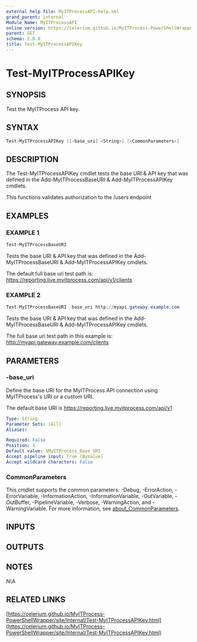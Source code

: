 ```yaml
---
external help file: MyITProcessAPI-help.xml
grand_parent: internal
Module Name: MyITProcessAPI
online version: https://celerium.github.io/MyITProcess-PowerShellWrapper/site/internal/Test-MyITProcessAPIKey.html
parent: GET
schema: 2.0.0
title: Test-MyITProcessAPIKey
---
```


# Test-MyITProcessAPIKey

## SYNOPSIS
Test the MyITProcess API key.

## SYNTAX

```powershell
Test-MyITProcessAPIKey [[-base_uri] <String>] [<CommonParameters>]
```

## DESCRIPTION
The Test-MyITProcessAPIKey cmdlet tests the base URI & API key that was defined in the
Add-MyITProcessBaseURI & Add-MyITProcessAPIKey cmdlets.

This functions validates authorization to the /users endpoint

## EXAMPLES

### EXAMPLE 1
```powershell
Test-MyITProcessBaseURI
```

Tests the base URI & API key that was defined in the
Add-MyITProcessBaseURI & Add-MyITProcessAPIKey cmdlets.

The default full base uri test path is:
    https://reporting.live.myitprocess.com/api/v1/clients

### EXAMPLE 2
```powershell
Test-MyITProcessBaseURI -base_uri http://myapi.gateway.example.com
```

Tests the base URI & API key that was defined in the
Add-MyITProcessBaseURI & Add-MyITProcessAPIKey cmdlets.

The full base uri test path in this example is:
    http://myapi.gateway.example.com/clients

## PARAMETERS

### -base_uri
Define the base URI for the MyITProcess API connection using MyITProcess's URI or a custom URI.

The default base URI is https://reporting.live.myitprocess.com/api/v1

```yaml
Type: String
Parameter Sets: (All)
Aliases:

Required: False
Position: 1
Default value: $MyITProcess_Base_URI
Accept pipeline input: True (ByValue)
Accept wildcard characters: False
```

### CommonParameters
This cmdlet supports the common parameters: -Debug, -ErrorAction, -ErrorVariable, -InformationAction, -InformationVariable, -OutVariable, -OutBuffer, -PipelineVariable, -Verbose, -WarningAction, and -WarningVariable. For more information, see [about_CommonParameters](http://go.microsoft.com/fwlink/?LinkID=113216).

## INPUTS

## OUTPUTS

## NOTES
N\A

## RELATED LINKS

[https://celerium.github.io/MyITProcess-PowerShellWrapper/site/Internal/Test-MyITProcessAPIKey.html](https://celerium.github.io/MyITProcess-PowerShellWrapper/site/Internal/Test-MyITProcessAPIKey.html)

